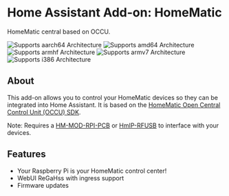 # Home Assistant Add-on: HomeMatic

HomeMatic central based on OCCU.

![Supports aarch64 Architecture][aarch64-shield] ![Supports amd64 Architecture][amd64-shield] ![Supports armhf Architecture][armhf-shield] ![Supports armv7 Architecture][armv7-shield] ![Supports i386 Architecture][i386-shield]

## About

This add-on allows you to control your HomeMatic devices so they can be
integrated into Home Assistant. It is based on the
[HomeMatic Open Central Control Unit (OCCU) SDK][occu].

Note: Requires a [HM-MOD-RPI-PCB][hm-mod-rpi-pcb] or [HmIP-RFUSB][hmip-rufsb]
to interface with your devices.

## Features

- Your Raspberry Pi is your HomeMatic control center!
- WebUI ReGaHss with ingress support
- Firmware updates


[aarch64-shield]: https://img.shields.io/badge/aarch64-no-red.svg
[amd64-shield]: https://img.shields.io/badge/amd64-no-red.svg
[armhf-shield]: https://img.shields.io/badge/armhf-no-red.svg
[armv7-shield]: https://img.shields.io/badge/armv7-yes-green.svg
[i386-shield]: https://img.shields.io/badge/i386-yes-green.svg
[occu]: https://github.com/jens-maus/occu/
[hm-mod-rpi-pcb]: https://www.elv.ch/homematic-funkmodul-fuer-raspberry-pi-bausatz.html
[hmip-rufsb]: https://www.elv.ch/elv-homematic-ip-rf-usb-stick-hmip-rfusb-fuer-alternative-steuerungsplattformen-arr-bausatz.html
